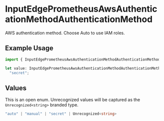 # InputEdgePrometheusAwsAuthenticationMethodAuthenticationMethod

AWS authentication method. Choose Auto to use IAM roles.

## Example Usage

```typescript
import { InputEdgePrometheusAwsAuthenticationMethodAuthenticationMethod } from "cribl-control-plane/models";

let value: InputEdgePrometheusAwsAuthenticationMethodAuthenticationMethod =
  "secret";
```

## Values

This is an open enum. Unrecognized values will be captured as the `Unrecognized<string>` branded type.

```typescript
"auto" | "manual" | "secret" | Unrecognized<string>
```